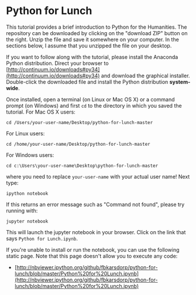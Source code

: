 # Python for Lunch

This tutorial provides a brief introduction to Python for the Humanities. The repository can be downloaded by clicking on the "download ZIP" button on the right. Unzip the file and save it somewhere on your computer. In the sections below, I assume that you unzipped the file on your desktop. 

If you want to follow along with the tutorial, please install the Anaconda Python distribution. Direct your browser to [http://continuum.io/downloads#py34](http://continuum.io/downloads#py34) and download the graphical installer. Double-click the downloaded file and install the Python distribution **system-wide**.

Once installed, open a terminal (on Linux or Mac OS X) or a command prompt (on Windows) and first `cd` to the directory in which you saved the tutorial. For Mac OS X users:

    cd /Users/your-user-name/Desktop/python-for-lunch-master

For Linux users:

    cd /home/your-user-name/Desktop/python-for-lunch-master

For Windows users:

    cd c:\Users\your-user-name\Desktop\python-for-lunch-master

where you need to replace `your-user-name` with your actual user name! Next type:

    ipython notebook

If this returns an error message such as "Command not found", please try running with:

    jupyter notebook

This will launch the jupyter notebook in your browser. Click on the link that says `Python for Lunch.ipynb`. 

If you're unable to install or run the notebook, you can use the following static page. Note that this page doesn't allow you to execute any code:
- [http://nbviewer.ipython.org/github/fbkarsdorp/python-for-lunch/blob/master/Python%20for%20Lunch.ipynb](http://nbviewer.ipython.org/github/fbkarsdorp/python-for-lunch/blob/master/Python%20for%20Lunch.ipynb)